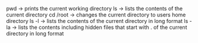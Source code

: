 pwd -> prints the current working directory
ls -> lists the contents of the current directory
cd /root -> changes the current directory to users home directory
ls -l -> lists the contents of the current directory in long format
ls -la -> lists the contents including hidden files that start with . of the current directory in long format
